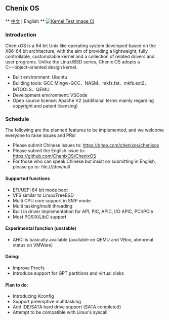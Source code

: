 ## Chenix OS

** [中文](README.md)  |  English **
[![Kernel Test Image CI](https://github.com/ChenixOS/ChenixOS/actions/workflows/test-image.yml/badge.svg)](https://github.com/ChenixOS/ChenixOS/actions/workflows/test-image.yml)

### Introduction

ChenixOS is a 64 bit Unix like operating system developed based on the X86-64 bit architecture, with the aim of providing a lightweight, fully controllable, customizable kernel and a collection of related drivers and user programs. Unlike the Linux/BSD series, Chenix OS adopts a C++object-oriented design kernel.

- Built environment: Ubuntu
- Building tools: GCC Mingw-GCC、NASM、mkfs.fat、mkfs.ext2、MTOOLS、QEMU
- Development environment: VSCode
- Open source license: Apache V2 (additional terms mainly regarding copyright and patent licensing)

### Schedule
The following are the planned features to be implemented, and we welcome everyone to raise issues and PRs!

- Please submit Chinese issues to: https://gitee.com/chenixos/chenixos
- Please submit the English issue to: https://github.com/ChenixOS/ChenixOS
- For those who can speak Chinese but insist on submitting in English, please go to: file:///dev/null

#### Supported functions

- EFI/UEFI 64 bit mode boot
- VFS similar to Linux/FreeBSD
- Multi CPU core support in SMP mode
- Multi tasking/multi threading
- Built in driver implementation for API, PIC, APIC, I/O APIC, PCI/PCIe
- Most POSIX/LibC support

#### Experimental function (unstable)
- AHCI is basically available (available on QEMU and VBox, abnormal status on VMWare)

#### Doing:
- Improve Procfs
- Introduce support for GPT partitions and virtual disks

#### Plan to do:
- Introducing Kconfig
- Support preemptive multitasking
- Add IDE/SATA hard drive support (SATA completed)
- Attempt to be compatible with Linux's syscall
